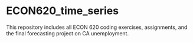 # ECON620_time_series
This repository includes all ECON 620 coding exercises, assignments, and the final forecasting project on CA unemployment.
